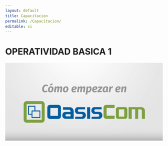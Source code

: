 ```yaml
---
layout: default
title: Capacitacion
permalink: /Capacitacion/
editable: si
---
```


# OPERATIVIDAD BASICA 1

[![links](links1.png)](https://www.youtube.com/watch?v=TFgIEBF_pqI)









